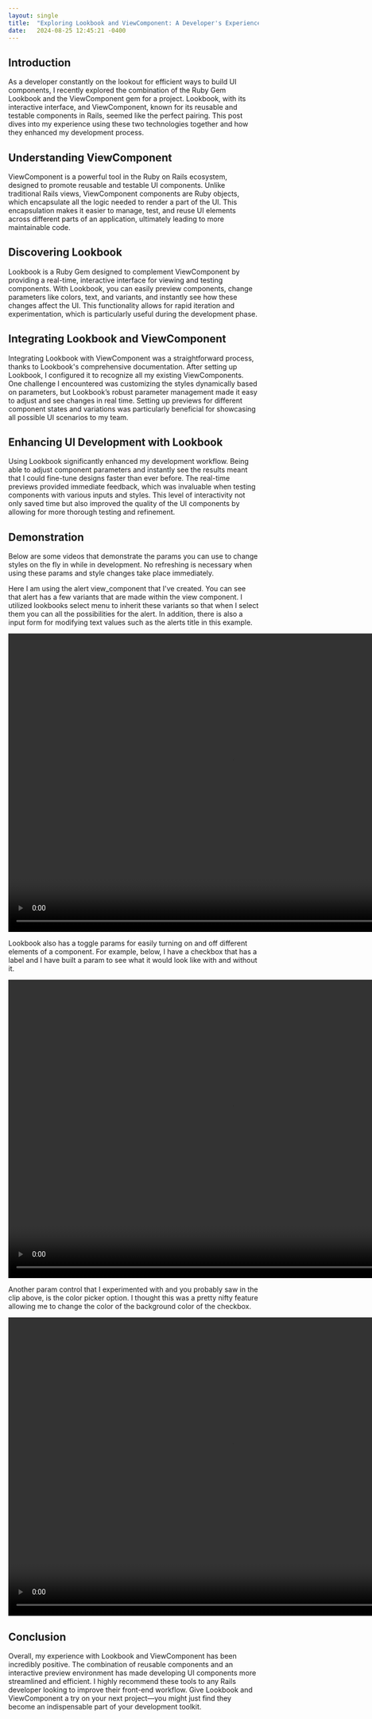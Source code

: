 ```yaml
---
layout: single
title:  "Exploring Lookbook and ViewComponent: A Developer's Experience"
date:   2024-08-25 12:45:21 -0400
---
```


## Introduction
As a developer constantly on the lookout for efficient ways to build UI components, I recently explored the combination of the Ruby Gem Lookbook and the ViewComponent gem for a project. Lookbook, with its interactive interface, and ViewComponent, known for its reusable and testable components in Rails, seemed like the perfect pairing. This post dives into my experience using these two technologies together and how they enhanced my development process.

## Understanding ViewComponent
ViewComponent is a powerful tool in the Ruby on Rails ecosystem, designed to promote reusable and testable UI components. Unlike traditional Rails views, ViewComponent components are Ruby objects, which encapsulate all the logic needed to render a part of the UI. This encapsulation makes it easier to manage, test, and reuse UI elements across different parts of an application, ultimately leading to more maintainable code.

## Discovering Lookbook
Lookbook is a Ruby Gem designed to complement ViewComponent by providing a real-time, interactive interface for viewing and testing components. With Lookbook, you can easily preview components, change parameters like colors, text, and variants, and instantly see how these changes affect the UI. This functionality allows for rapid iteration and experimentation, which is particularly useful during the development phase.

## Integrating Lookbook and ViewComponent
Integrating Lookbook with ViewComponent was a straightforward process, thanks to Lookbook's comprehensive documentation. After setting up Lookbook, I configured it to recognize all my existing ViewComponents. One challenge I encountered was customizing the styles dynamically based on parameters, but Lookbook’s robust parameter management made it easy to adjust and see changes in real time. Setting up previews for different component states and variations was particularly beneficial for showcasing all possible UI scenarios to my team.

## Enhancing UI Development with Lookbook
Using Lookbook significantly enhanced my development workflow. Being able to adjust component parameters and instantly see the results meant that I could fine-tune designs faster than ever before. The real-time previews provided immediate feedback, which was invaluable when testing components with various inputs and styles. This level of interactivity not only saved time but also improved the quality of the UI components by allowing for more thorough testing and refinement.

## Demonstration
Below are some videos that demonstrate the params you can use to change styles on the fly in while in development. No refreshing is necessary when using these params and style changes take place immediately.

Here I am using the alert view_component that I've created. You can see that alert has a few variants that are made within the view component. I utilized lookbooks select menu to inherit these variants so that when I select them you can all the possibilities for the alert. In addition, there is also a input form for modifying text values such as the alerts title in this example.

<video width="900" height="600" controls autoplay loop muted>
  <source src="/assets/videos/lookbook_alert_params_demo.mp4" type="video/mp4">
  Your browser does not support the video tag.
</video>

Lookbook also has a toggle params for easily turning on and off different elements of a component. For example, below, I have a checkbox that has a label and I have built a param to see what it would look like with and without it.

<video width="900" height="600" controls autoplay loop muted>
  <source src="/assets/videos/lookbook_alert_toggle_param_demo.mp4" type="video/mp4">
  Your browser does not support the video tag.
</video>

Another param control that I experimented with and you probably saw in the clip above, is the color picker option. I thought this was a pretty nifty feature allowing me to change the color of the background color of the checkbox.

<video width="900" height="600" controls autoplay loop muted>
  <source src="/assets/videos/lookbook_alert_colorpicker_param_demo.mp4" type="video/mp4">
  Your browser does not support the video tag.
</video>

## Conclusion
Overall, my experience with Lookbook and ViewComponent has been incredibly positive. The combination of reusable components and an interactive preview environment has made developing UI components more streamlined and efficient. I highly recommend these tools to any Rails developer looking to improve their front-end workflow. Give Lookbook and ViewComponent a try on your next project—you might just find they become an indispensable part of your development toolkit.

